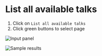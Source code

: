 # List all available talks

1. Click on `List all available talks`
2. Click green buttons to select page

![Input panel](https://gyazo.com/c94db939d393ac2c66c3a3ffc003c5fa.png)

![Sample results](https://gyazo.com/5f66db7dd4583150b419d478ae6d5105.png)



